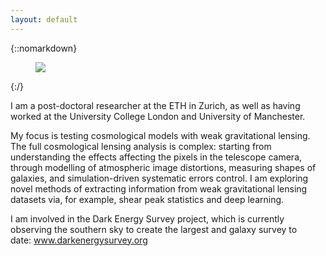 ```yaml
---
layout: default
---
```


<div class="lead pretty-links">

{::nomarkdown}
<figure class="site-profile">
    <img src="{{ site.baseurl }}/assets/img/me_pic.png">
</figure>
{:/}

I am a post-doctoral researcher at the ETH in Zurich, as well as having worked at the University College London and University of Manchester.

My focus is testing cosmological models with weak gravitational lensing.
The full cosmological lensing analysis is complex: starting from understanding the effects affecting the pixels in the telescope camera, through modelling of atmospheric image distortions, measuring shapes of galaxies, and simulation-driven systematic errors control.
I am exploring novel methods of extracting information from weak gravitational lensing datasets via, for example, shear peak statistics and deep learning.</p>

I am involved in the Dark Energy Survey project, which is currently observing the southern sky to create the largest and galaxy survey to date: <a href="http://www.darkenergysurvey.org/">www.darkenergysurvey.org</a>

</div>

